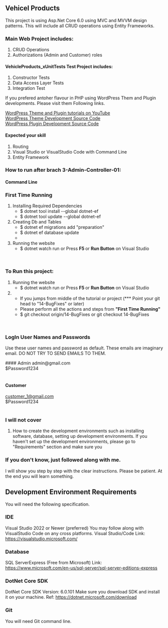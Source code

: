 ## Vehicel Products 

<p>
This project is using Asp.Net Core 6.0 using MVC and MVVM design patterns. This will include all CRUD operations 
using Entity Frameworks. 
</p>

### Main Web Project includes:
<ol>
	<li>CRUD Operations</li>
	<li>Authorizations (Admin and Customer) roles</li>
</ol>

#### VehicleProducts_xUnitTests Test Project includes:
<ol>
	<li>Constructor Tests</li>
	<li>Data Access Layer Tests</li>
	<li>Integration Test</li>
</ol>

<p>
If you prefered antoher flavour in PHP using WordPress Them and Plugin developments. Please visit them Following links. 

<a href="https://www.youtube.com/watch?v=vj1Nqwbe0WI&list=PLDmut58RVgN4UBhUwrW6fQohN4MAhDTlM">WordPress Theme and Plugin tutorials on YouTube</a> <br />
<a href="https://github.com/freeburma/mythemecustomtable">WordPress Theme Development Source Code </a> <br />
<a href="https://github.com/freeburma/product_custom_table">WordPress Plugin Development Source Code </a> <br />
</p>

#### Expected your skill  
1. Routing 
2. Visual Studio or VisualStudio Code with Command Line
3. Entity Framework 

### How to run after brach 3-Admin-Controller-01: 
#### Command Line

<h3>First Time Running</h3>

<ol>
<li> Installing Required Dependencies 
	<ul>
		<li>$ dotnet tool install --global dotnet-ef </li>
		<li>$ dotnet tool update --global dotnet-ef</li>
	</ul>
</li>
	
<li> Creating Db and Tables
	<ul>
		<li>$ dotnet ef migrations add "preparation"</li>
		<li>$ dotnet ef database update</li>
		<li></li>
	</ul>
</li>

<li> Running the website
	<ul>
		<li>$ dotnet watch run or Press <b> F5 </b> or <b>Run Button</b> on Visual Studio </li>
	</ul>
</li>
</ol>
<br />

<h3>To Run this project: </h3>

<ol>
<li> Running the website
	<ul>
		<li>$ dotnet watch run or Press <b> F5 </b> or <b>Run Button</b> on Visual Studio </li>
	</ul>
</li>
<li>
	<ul>
		<li>If you jumps from middle of the tutorial or project (*** Point your git head to "14-BugFixes" or later)</li>
		<li>Please perform all the actions and steps from <b>"First Time Running"</b></li>
		<li>$ git checkout origin/14-BugFixes or git checkout 14-BugFixes</li>
	</ul>
</li>
</ol>
<br />

### LogIn User Names and Passwords 
<p>
Use these user names and password as default. These emails are imaginary email. DO NOT TRY TO SEND EMAILS TO THEM. 
</p>
#### Admin 
admin@gmail.com
<br />
$Password1234
<br />
<br />

#### Customer 
customer_1@gmail.com
<br />
$Password1234
<br />
<br />


### I will not cover
1. How to create the development environments such as installing software, database, setting up 
development environments. If you haven't set up the development environments, please go to "Requirements"
section and make sure you 

### If you don't know, just followed along with me. 
I will show you step by step with the clear instructions. Please be patient. At the end you will learn 
something. 


## Development Environment Requirements

You will need the following specification. 

### IDE 
Visual Studio 2022 or Newer (preferred)
You may follow along with VisualStudio Code on any cross platforms. 
Visual Studio/Code Link: https://visualstudio.microsoft.com/

### Database 
SQL ServerExpress (Free from Microsoft)
Link: https://www.microsoft.com/en-us/sql-server/sql-server-editions-express

### DotNet Core SDK
DotNet Core SDK Version: 6.0.101
Make sure you download SDK and install it on your machine.
Ref: https://dotnet.microsoft.com/download

### Git 
You will need Git command line. 
